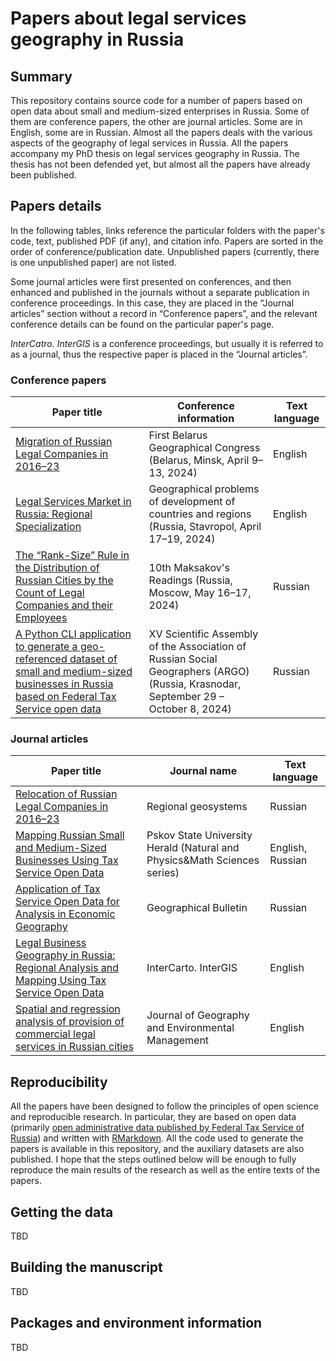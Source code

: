 # Papers about legal services geography in Russia

## Summary

This repository contains source code for a number of papers based on open data about small and medium-sized enterprises in Russia. Some of them are conference papers, the other are journal articles. Some are in English, some are in Russian. Almost all the papers deals with the various aspects of the geography of legal services in Russia. All the papers accompany my PhD thesis on legal services geography in Russia. The thesis has not been defended yet, but almost all the papers have already been published.

## Papers details

In the following tables, links reference the particular folders with the paper's code, text, published PDF (if any), and citation info. Papers are sorted in the order of conference/publication date. Unpublished papers (currently, there is one unpublished paper) are not listed.

Some journal articles were first presented on conferences, and then enhanced and published in the journals without a separate publication in conference proceedings. In this case, they are placed in the “Journal articles” section without a record in “Conference papers”, and the relevant conference details can be found on the particular paper's page.

*InterCatro. InterGIS* is a conference proceedings, but usually it is referred to as a journal, thus the respective paper is placed in the “Journal articles”.

### Conference papers

| Paper title | Conference information | Text language |
| -- | -- | -- |
| [Migration of Russian Legal Companies in 2016–23](bel-geo-congress-2024) | First Belarus Geographical Congress (Belarus, Minsk, April 9–13, 2024) | English |
| [Legal Services Market in Russia: Regional Specialization](legal-companies-regional-specialization) | Geographical problems of development of countries and regions (Russia, Stavropol, April 17–19, 2024) | English |
| [The “Rank-Size” Rule in the Distribution of Russian Cities by the Count of Legal Companies and their Employees](legal-companies-zipf-law) | 10th Maksakov's Readings (Russia, Moscow, May 16–17, 2024) | Russian |
| [A Python CLI application to generate a geo-referenced dataset of small and medium-sized businesses in Russia based on Federal Tax Service open data](argo-conf-2024-paper) | XV Scientific Assembly of the Association of Russian Social Geographers (ARGO) (Russia, Krasnodar, September 29 – October 8, 2024) | Russian |

### Journal articles

| Paper title | Journal name | Text language |
| -- | -- | -- |
| [Relocation of Russian Legal Companies in 2016–23](legal-companies-migration) | Regional geosystems | Russian |
| [Mapping Russian Small and Medium-Sized Businesses Using Tax Service Open Data](law-firms-mapping) | Pskov State University Herald (Natural and Physics&Math Sciences series) | English, Russian |
| [Application of Tax Service Open Data for Analysis in Economic Geography](fts-open-data-in-economic-geography) | Geographical Bulletin | Russian |
| [Legal Business Geography in Russia: Regional Analysis and Mapping Using Tax Service Open Data](law-firms-geography) | InterCarto. InterGIS | English |
| [Spatial and regression analysis of provision of commercial legal services in Russian cities](legal-services-provision) | Journal of Geography and Environmental Management | English |

## Reproducibility

All the papers have been designed to follow the principles of open science and reproducible research. In particular, they are based on open data (primarily [open administrative data published by Federal Tax Service of Russia](https://www.nalog.gov.ru/opendata/)) and written with [RMarkdown](https://rmarkdown.rstudio.com/). All the code used to generate the papers is available in this repository, and the auxiliary datasets are also published. I hope that the steps outlined below will be enough to fully reproduce the main results of the research as well as the entire texts of the papers.

## Getting the data

TBD

## Building the manuscript

TBD

## Packages and environment information

TBD
